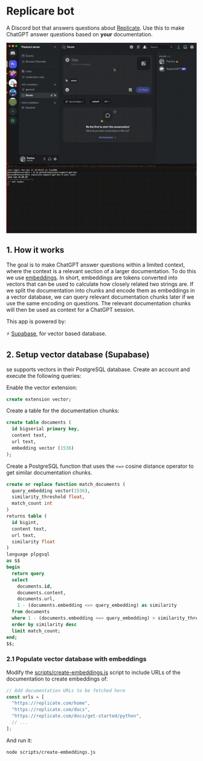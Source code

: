 # Replicare bot

A Discord bot that answers questions about [Replicate](https://replicate.com). Use this to make ChatGPT answer questions based on **your** documentation.

![Replicare](./demo.gif)

## 1. How it works

The goal is to make ChatGPT answer questions within a limited context, where the context is a relevant section of a larger documentation. To do this we use [embeddings](https://platform.openai.com/docs/guides/embeddings). In short, embeddings are tokens converted into vectors that can be used to calculate how closely related two strings are. If we split the documentation into chunks and encode them as embeddings in a vector database, we can query relevant documentation chunks later if we use the same encoding on questions. The relevant documentation chunks will then be used as context for a ChatGPT session.

This app is powered by:

⚡️ [Supabase](https://supabase.com/), for vector based database.

## 2. Setup vector database (Supabase)

se supports vectors in their PostgreSQL database. Create an account and execute the following queries:

Enable the vector extension:

```sql
create extension vector;
```

Create a table for the documentation chunks:

```sql
create table documents (
  id bigserial primary key,
  content text,
  url text,
  embedding vector (1536)
);
```

Create a PostgreSQL function that uses the `<=>` cosine distance operator to get similar documentation chunks.

```sql
create or replace function match_documents (
  query_embedding vector(1536),
  similarity_threshold float,
  match_count int
)
returns table (
  id bigint,
  content text,
  url text,
  similarity float
)
language plpgsql
as $$
begin
  return query
  select
    documents.id,
    documents.content,
    documents.url,
    1 - (documents.embedding <=> query_embedding) as similarity
  from documents
  where 1 - (documents.embedding <=> query_embedding) > similarity_threshold
  order by similarity desc
  limit match_count;
end;
$$;
```

### 2.1 Populate vector database with embeddings

Modify the [scripts/create-embeddings.js](./scripts/create-embeddings.js) script to include URLs of the documentation to create embeddings of:

```js
// Add documentation URLs to be fetched here
const urls = [
  "https://replicate.com/home",
  "https://replicate.com/docs",
  "https://replicate.com/docs/get-started/python",
  // ...
];
```

And run it:

```bash
node scripts/create-embeddings.js
```
